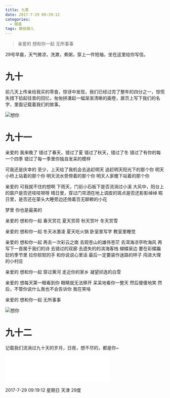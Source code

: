 ```yaml
---
title: 九零
date: 2017-7-29 09:19:12
categories:
  - 随笔
tags: 献给甜儿
---
```


> 亲爱的
> 想和你一起
> 无所事事

29号早晨，天气微凉，洗漱，煮粥，穿上一件短袖，坐在这里给你写信。

# 九十

前几天上传亲给我买的零食，惊讶中发现，我们已经过完了整年的四分之一，惊慌失措下拾起往昔的回忆，匆匆拼凑起一幅渐渐清晰的画卷，扉页上写下我们的名字，里面记载着我们的故事。

![想你](/imgs/1501298417723.jpg)

# 九十一

亲爱的
我来晚了
错过了春天，错过了夏
错过了秋天，错过了冬
错过了有你的每一个四季
错过了每一季里你独自发呆的模样

可我还是庆幸的
至少，上天给了我机会去追赶明天
追赶明天阳光下的那个你
明天小桥上站着的那个你
明天流水旁傍着的那个你
明天人家檐下站着的那个你

亲爱的
可我就不住的想啊
下雨天，门前小石板下是否流淌过小溪
大风中，阳台上的窗户是否还吱吱呀呀
晴日里，穿过门帘洒在地上调皮的斑点是否还影影绰绰
暇日里，是否还在蒙头大睡旁边还倚着百无聊赖的小花

梦里
你也是最美的

亲爱的
想和你一起
春天赏花
夏天赏荷
秋天赏叶
冬天赏雪

亲爱的
想和你一起
冬天冰激凌
夏天吃火锅
卧室里写字
教室里睡觉

亲爱的
想和你一起
再去一次彩云之南
去观苍山的雄伟苍茫
去洱海凉亭吹海风
再写下一首属于我们的诗
去错过的双廊
去遗失的的滨海客栈
蝴蝶泉边
要在彩蝶蹁跹的季节里
拉你软软的手
和你说说心里话
最后一定要装作迷路的样子
闯进大理的小村庄

亲爱的
想和你一起
穿过黄河
走近你的家乡
凝望祁连的白雪

亲爱的
想每天第一眼看到你
眼睛就无法移开
呆呆地看你一整天
然后傻傻地笑
然后，不管你说什么我也不会告诉你
我在笑啥

亲爱的
想和你一起
无所事事

![想你](/imgs/1501298595409.jpg)

# 九十二

记载我们流淌过九十天的岁月，日夜，想不尽的，都是你~

<iframe frameborder="no" border="0" marginwidth="0" marginheight="0" width=330 height=86 src="//music.163.com/outchain/player?type=2&id=5296272&auto=1&height=66"></iframe>

2017-7-29 09:19:12 星期日 天津 29度